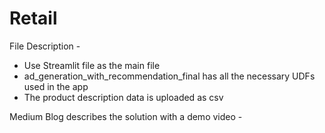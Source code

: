 # Retail

File Description -

- Use Streamlit file as the main file
- ad_generation_with_recommendation_final has all the necessary UDFs used in the app
- The product description data is uploaded as csv

Medium Blog describes the solution with a demo video -




  
